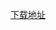 [下载地址](itms-services://?action=download-manifest&url=https://github.com/DKJone/PersonalPage/blob/master/manifest.plist)
